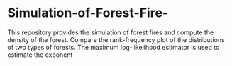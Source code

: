 # Simulation-of-Forest-Fire-
This repository provides the simulation of forest fires and compute the density of the forest. Compare the rank-frequency plot of the distributions of two types of forests. The maximum log-likelihood estimator is used to estimate the exponent 
